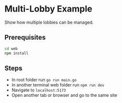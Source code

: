 # Multi-Lobby Example

Show how multiple lobbies can be managed.


## Prerequisites

```zsh
cd web
npm install
```
## Steps

+ In root folder run `go run main.go`
+ In another terminal web folder run `npm run dev`
+ Navigate to `localhost:5173`
+ Open another tab or browser and go to the same site

